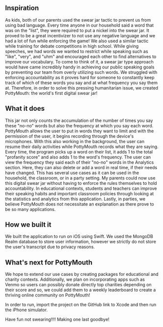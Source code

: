 ## Inspiration
As kids, both of our parents used the swear jar tactic to prevent us from using bad language. Every time anyone in our household said a word that was on the "list", they were required to put a nickel into the swear jar. It proved to be a great incentivizer to not use any negative language and we had a lot of fun while enforcing the game! We also used a similar tactic while training for debate competitions in high school. While giving speeches, we had words we wanted to restrict while speaking such as "like", "very", and "uhm" and encouraged each other to find alternatives to improve our vocabulary. 
To come to think of it, a swear jar type approach would have came incredibly handy in achieving our public speaking goals by preventing our team from overly utilizing such words. We struggled with enforcing accountability as it proves hard for someone to constantly keep track of which of these words you say and at what frequency you say them at. 
Therefore, in order to solve this pressing humanitarian issue, we created PottyMouth: the world's first digital swear jar! 
## What it does
This jar not only counts the accumulation of the number of times you say these "no-no" words but also the frequency at which you say each word. PottyMouth allows the user to put in words they want to limit and with the permission of the user, it begins recording through the device's microphones. With this also working in the background, the user can resume their daily activities while PottyMouth records what they are saying. Every time, the program picks up a word on their list, it adds 1 to the total "profanity score" and also adds 1 to the word's frequency. The user can view the frequency they said each of their "no-no" words in the Analytics section. Here, they can also delete or add a word in real time, if their needs have changed. 
This has several use cases as it can be used in the household, the classroom, or in a party setting. My parents could now use this digital swear jar without having to enforce the rules themselves to hold accountability. In educational contexts, students and teachers can improve their speaking habits and important classroom policies through looking at the statistics and analytics from this application. Lastly, in parties, we believe PottyMouth does not necessitate an explanation as there prove to be so many applications. 
## How we built it
We built the application to run on iOS using Swift. We used the MongoDB Realm database to store user information, however we strictly do not store the user's transcript due to privacy reasons. 
## What's next for PottyMouth
We hope to extend our use cases by creating packages for educational and charity contexts. Additionally, we plan on incorporating apps such as Venmo so users can possibly donate directly top charities depending on their score and so, we could add them to a weekly leaderboard to create a thriving online community on PottyMouth! 

In order to run, import the project on the GitHub link to Xcode and then run the iPhone simulator.

Have fun not swearing!!!! Making one last goodbye!
